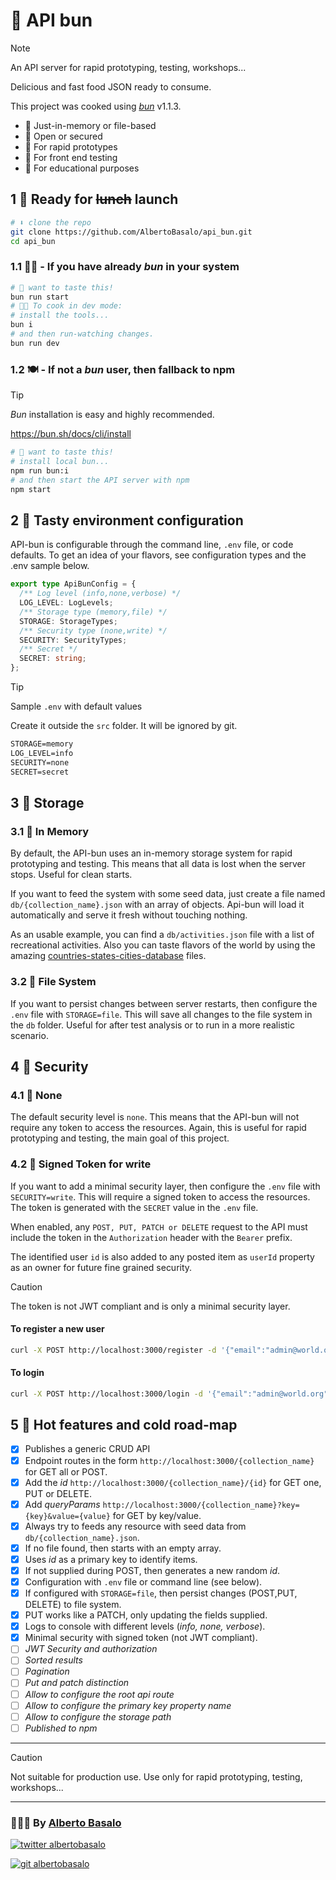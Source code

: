 # 🥖 API bun

> [!NOTE]
> An API server for rapid prototyping, testing, workshops...
>
> Delicious and fast food JSON ready to consume.
>
> This project was cooked using [_bun_](https://bun.sh) v1.1.3.

- 🥖 Just-in-memory or file-based
- 🥖 Open or secured
- 🥖 For rapid prototypes
- 🥖 For front end testing
- 🥖 For educational purposes

## 1 🍳 Ready for ~~lunch~~ launch

```bash
# ⬇️ clone the repo
git clone https://github.com/AlbertoBasalo/api_bun.git
cd api_bun
```

### 1.1 🧑‍🍳 - If you have already _bun_ in your system

```bash
# 🥖 want to taste this!
bun run start
# 🧑‍🍳 To cook in dev mode:
# install the tools...
bun i
# and then run-watching changes.
bun run dev
```

### 1.2 🍽️ - If not a _bun_ user, then fallback to npm

> [!TIP]
>
> _Bun_ installation is easy and highly recommended.
>
> https://bun.sh/docs/cli/install

```bash
# 🥖 want to taste this!
# install local bun...
npm run bun:i
# and then start the API server with npm
npm start
```

## 2 🧂 Tasty environment configuration

API-bun is configurable through the command line, `.env` file, or code defaults. To get an idea of your flavors, see configuration types and the .env sample below.

```ts
export type ApiBunConfig = {
  /** Log level (info,none,verbose) */
  LOG_LEVEL: LogLevels;
  /** Storage type (memory,file) */
  STORAGE: StorageTypes;
  /** Security type (none,write) */
  SECURITY: SecurityTypes;
  /** Secret */
  SECRET: string;
};
```

> [!TIP]
> Sample `.env` with default values
>
> Create it outside the `src` folder. It will be ignored by git.

```txt
STORAGE=memory
LOG_LEVEL=info
SECURITY=none
SECRET=secret
```

## 3 🥡 Storage

### 3.1 🍱 In Memory

By default, the API-bun uses an in-memory storage system for rapid prototyping and testing. This means that all data is lost when the server stops. Useful for clean starts.

If you want to feed the system with some seed data, just create a file named `db/{collection_name}.json` with an array of objects. Api-bun will load it automatically and serve it fresh without touching nothing.

As an usable example, you can find a `db/activities.json` file with a list of recreational activities. Also you can taste flavors of the world by using the amazing [countries-states-cities-database](https://github.com/dr5hn/countries-states-cities-database) files.

### 3.2 🍲 File System

If you want to persist changes between server restarts, then configure the `.env` file with `STORAGE=file`. This will save all changes to the file system in the `db` folder. Useful for after test analysis or to run in a more realistic scenario.

## 4 🍵 Security

### 4.1 🍩 None

The default security level is `none`. This means that the API-bun will not require any token to access the resources. Again, this is useful for rapid prototyping and testing, the main goal of this project.

### 4.2 🍪 Signed Token for write

If you want to add a minimal security layer, then configure the `.env` file with `SECURITY=write`. This will require a signed token to access the resources. The token is generated with the `SECRET` value in the `.env` file.

When enabled, any `POST, PUT, PATCH or DELETE` request to the API must include the token in the `Authorization` header with the `Bearer` prefix.

The identified user `id` is also added to any posted item as `userId` property as an owner for future fine grained security.

> [!CAUTION]
> The token is not JWT compliant and is only a minimal security layer.

#### To register a new user

```bash
curl -X POST http://localhost:3000/register -d '{"email":"admin@world.org","password":"1234"}' -H "Content-Type: application/json"
```

#### To login

```bash
curl -X POST http://localhost:3000/login -d '{"email":"admin@world.org","password":"1234"}' -H "Content-Type: application/json"
```

## 5 🥪 Hot features and cold road-map

- [x] Publishes a generic CRUD API
- [x] Endpoint routes in the form `http://localhost:3000/{collection_name}` for GET all or POST.
- [x] Add the _id_ `http://localhost:3000/{collection_name}/{id}` for GET one, PUT or DELETE.
- [x] Add _queryParams_ `http://localhost:3000/{collection_name}?key={key}&value={value}` for GET by key/value.
- [x] Always try to feeds any resource with seed data from `db/{collection_name}.json`.
- [x] If no file found, then starts with an empty array.
- [x] Uses _id_ as a primary key to identify items.
- [x] If not supplied during POST, then generates a new random _id_.
- [x] Configuration with `.env` file or command line (see below).
- [x] If configured with `STORAGE=file`, then persist changes (POST,PUT, DELETE) to file system.
- [x] PUT works like a PATCH, only updating the fields supplied.
- [x] Logs to console with different levels (_info, none, verbose_).
- [x] Minimal security with signed token (not JWT compliant).
- [ ] _JWT Security and authorization_
- [ ] _Sorted results_
- [ ] _Pagination_
- [ ] _Put and patch distinction_
- [ ] _Allow to configure the root api route_
- [ ] _Allow to configure the primary key property name_
- [ ] _Allow to configure the storage path_
- [ ] _Published to npm_

---

> [!CAUTION]
> Not suitable for production use. Use only for rapid prototyping, testing, workshops...

---

<footer>
  <h3>🧑🏼‍💻 By <a href="https://albertobasalo.dev" target="blank">Alberto Basalo</a> </h3>
  <p>
    <a href="https://twitter.com/albertobasalo" target="blank">
      <img src="https://img.shields.io/twitter/follow/albertobasalo?logo=twitter&style=for-the-badge" alt="twitter albertobasalo" />
    </a>
  </p>
  <p>
    <a href="https://github.com/albertobasalo" target="blank">
      <img 
        src="https://img.shields.io/github/followers/albertobasalo?logo=github&label=profile albertobasalo&style=for-the-badge" alt="git albertobasalo" />
    </a>
  </p>
</footer>

